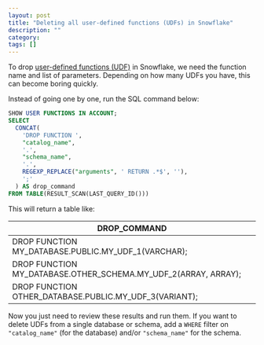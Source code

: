```yaml
---
layout: post
title: "Deleting all user-defined functions (UDFs) in Snowflake"
description: ""
category:
tags: []
---
```


To drop [user-defined functions (UDF)](udfs) in Snowflake, we need the function name
and list of parameters. Depending on how many UDFs you have, this can become boring quickly.  

Instead of going one by one, run the SQL command below:

```sql
SHOW USER FUNCTIONS IN ACCOUNT;
SELECT
  CONCAT(
    'DROP FUNCTION ',
    "catalog_name",
    '.',
    "schema_name",
    '.',
    REGEXP_REPLACE("arguments", ' RETURN .*$', ''),
    ';'
  ) AS drop_command
FROM TABLE(RESULT_SCAN(LAST_QUERY_ID()))
```

This will return a table like:

| DROP_COMMAND |
| --- |
| DROP FUNCTION MY_DATABASE.PUBLIC.MY_UDF_1(VARCHAR); |
| DROP FUNCTION MY_DATABASE.OTHER_SCHEMA.MY_UDF_2(ARRAY, ARRAY); |
| DROP FUNCTION OTHER_DATABASE.PUBLIC.MY_UDF_3(VARIANT); |

Now you just need to review these results and run them. If you want to delete
UDFs from a single database or schema, add a `WHERE` filter on `"catalog_name"`
(for the database) and/or `"schema_name"` for the schema.

[udfs]: https://docs.snowflake.com/en/sql-reference/user-defined-functions.html
